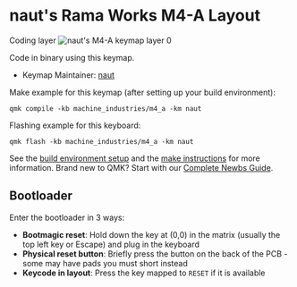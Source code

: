 # naut's Rama Works M4-A Layout

Coding layer
![naut's M4-A keymap layer 0](https://i.imgur.com/cTQUHy9.jpg)

Code in binary using this keymap.

* Keymap Maintainer: [naut](https://github.com/nautxx)

Make example for this keymap (after setting up your build environment):

    qmk compile -kb machine_industries/m4_a -km naut

Flashing example for this keyboard:

    qmk flash -kb machine_industries/m4_a -km naut

See the [build environment setup](https://docs.qmk.fm/#/getting_started_build_tools) and the [make instructions](https://docs.qmk.fm/#/getting_started_make_guide) for more information. Brand new to QMK? Start with our [Complete Newbs Guide](https://docs.qmk.fm/#/newbs).

## Bootloader

Enter the bootloader in 3 ways:

* **Bootmagic reset**: Hold down the key at (0,0) in the matrix (usually the top left key or Escape) and plug in the keyboard
* **Physical reset button**: Briefly press the button on the back of the PCB - some may have pads you must short instead
* **Keycode in layout**: Press the key mapped to `RESET` if it is available
